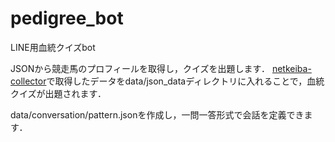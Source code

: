 # pedigree_bot
LINE用血統クイズbot

JSONから競走馬のプロフィールを取得し，クイズを出題します．
[netkeiba-collector](https://github.com/watal1/netkeiba_pedigree)で取得したデータをdata/json_dataディレクトリに入れることで，血統クイズが出題されます．

data/conversation/pattern.jsonを作成し，一問一答形式で会話を定義できます．
